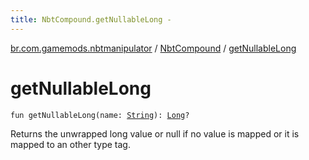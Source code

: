 ```yaml
---
title: NbtCompound.getNullableLong - 
---
```


[br.com.gamemods.nbtmanipulator](../index.html) / [NbtCompound](index.html) / [getNullableLong](./get-nullable-long.html)

# getNullableLong

`fun getNullableLong(name: `[`String`](https://kotlinlang.org/api/latest/jvm/stdlib/kotlin/-string/index.html)`): `[`Long`](https://kotlinlang.org/api/latest/jvm/stdlib/kotlin/-long/index.html)`?`

Returns the unwrapped long value or null if no value is mapped or it is mapped to an other type tag.

